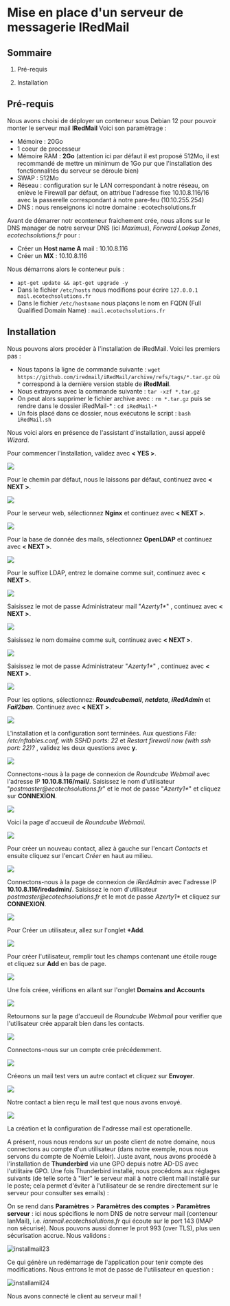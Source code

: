 # Mise en place d'un serveur de messagerie IRedMail

## Sommaire

1) Pré-requis

2) Installation

## Pré-requis

Nous avons choisi de déployer un conteneur sous Debian 12 pour pouvoir monter le serveur mail **IRedMail**
Voici son paramètrage :

 - Mémoire : 20Go
 - 1 coeur de processeur
 - Mémoire RAM : **2Go** (attention ici par défaut il est proposé 512Mo, il est recommandé de mettre un minimum de 1Go pur que l'installation des fonctionnalités du serveur se déroule bien)
 - SWAP : 512Mo
 - Réseau : configuration sur le LAN correspondant à notre réseau, on enlève le Firewall par défaut, on attribue l'adresse fixe 10.10.8.116/16 avec la passerelle correspondant à notre pare-feu (10.10.255.254)
 - DNS : nous renseignons ici notre domaine : ecotechsolutions.fr
  
Avant de démarrer notr econteneur fraichement crée, nous allons sur le DNS manager de notre serveur DNS (ici *Maximus*), *Forward Lookup Zones*, *ecotechsolutions.fr* pour :
 - Créer un **Host name A** mail : 10.10.8.116
 - Créer un **MX** : 10.10.8.116
  
Nous démarrons alors le conteneur puis :
 - ``apt-get update && apt-get upgrade -y``
 - Dans le fichier ``/etc/hosts`` nous modifions pour écrire ``127.0.0.1 mail.ecotechsolutions.fr``
 - Dans le fichier ``/etc/hostname`` nous plaçons le nom en FQDN (Full Qualified Domain Name) : ``mail.ecotechsolutions.fr``

## Installation

Nous pouvons alors procéder à l'installation de iRedMail. Voici les premiers pas :
  
 - Nous tapons la ligne de commande suivante : ``wget https://github.com/iredmail/iRedMail/archive/refs/tags/*.tar.gz`` où * correspond à la dernière version stable de **iRedMail**.
 - Nous extrayons avec la commande suivante : ``tar -xzf *.tar.gz``
 - On peut alors supprimer le fichier archive avec : ``rm *.tar.gz`` puis se rendre dans le dossier iRedMail-* : ``cd iRedMail-*``
 - Un fois placé dans ce dossier, nous exécutons le script : ``bash iRedMail.sh``
  
Nous voici alors en présence de l'assistant d'installation, aussi appelé *Wizard*. 

Pour commencer l'installation, validez avec **< YES >**.

![](/S15/ressource/iredmail/installmail5.jpg)

Pour le chemin par défaut, nous le laissons par défaut, continuez avec **< NEXT >**.

![](/S15/ressource/iredmail/installmail6.jpg)

Pour le serveur web, sélectionnez **Nginx** et continuez avec **< NEXT >**.

![](/S15/ressource/iredmail/installmail7.jpg)

Pour la base de donnée des mails, sélectionnez **OpenLDAP** et  continuez avec **< NEXT >**.

![](/S15/ressource/iredmail/installmail8.jpg)

Pour le suffixe LDAP, entrez le domaine comme suit, continuez avec **< NEXT >**.

![](/S15/ressource/iredmail/installmail1.jpg)

Saisissez le mot de passe Administrateur mail "_Azerty1*_" , continuez avec **< NEXT >**.

![](/S15/ressource/iredmail/installmail9.jpg)

Saisissez le nom domaine comme suit, continuez avec **< NEXT >**.

![](/S15/ressource/iredmail/installmail2.jpg)

Saisissez le mot de passe Administrateur "_Azerty1*_" , continuez avec **< NEXT >**.

![](/S15/ressource/iredmail/installmail3.jpg)

Pour les options, sélectionnez: **_Roundcubemail_**, **_netdata_**, **_iRedAdmin_** et **_Fail2ban_**. Continuez avec **< NEXT >**.

![](/S15/ressource/iredmail/installmail10.jpg)

L'installation et la configuration sont terminées. 
Aux questions _File: /etc/nftables.conf, with SSHD ports: 22_ et _Restart firewall now (with ssh port: 22)?_ , validez les deux questions avec **y**.

![](/S15/ressource/iredmail/installmail11.jpg)

Connectons-nous à la page de connexion de _Roundcube Webmail_ avec l'adresse IP **10.10.8.116/mail/**. Saisissez le nom d'utilisateur "_postmaster@ecotechsolutions.fr_" et le mot de passe "_Azerty1*_" et cliquez sur **CONNEXION**.

![](/S15/ressource/iredmail/installmail12.jpg)

Voici la page d'accueuil de _Roundcube Webmail_.

![](/S15/ressource/iredmail/installmail13.jpg)

Pour créer un nouveau contact, allez à gauche sur l'encart _Contacts_ et ensuite cliquez sur l'encart _Créer_ en haut au milieu.

![](/S15/ressource/iredmail/installmail14.jpg)

Connectons-nous à la page de connexion de _iRedAdmin_ avec l'adresse IP **10.10.8.116/iredadmin/**. Saisissez le nom d'utilisateur _postmaster@ecotechsolutions.fr_ et le mot de passe _Azerty1*_ et cliquez sur **CONNEXION**.

![](/S15/ressource/iredmail/installmail15.jpg)

Pour Créer un utilisateur, allez sur l'onglet **+Add**.

![](/S15/ressource/iredmail/installmail16.jpg)

Pour créer l'utilisateur, remplir tout les champs contenant une étoile rouge et cliquez sur **Add** en bas de page.

![](/S15/ressource/iredmail/installmail17.jpg)

Une fois créee, vérifions en allant sur l'onglet **Domains and Accounts**

![](/S15/ressource/iredmail/installmail18.jpg)

Retournons sur la page d'accueuil de _Roundcube Webmail_ pour verifier que l'utilisateur crée apparait bien dans les contacts.

![](/S15/ressource/iredmail/installmail19.jpg)

Connectons-nous sur un compte crée précédemment.

![](/S15/ressource/iredmail/installmail20.jpg)

Créeons un mail test vers un autre contact et cliquez sur **Envoyer**.

![](/S15/ressource/iredmail/installmail21.jpg)

Notre contact a bien reçu le mail test que nous avons envoyé.

![](/S15/ressource/iredmail/installmail22.jpg)

La création et la configuration de l'adresse mail est operationelle.

A présent, nous nous rendons sur un poste client de notre domaine, nous connectons au compte d'un utilisateur (dans notre exemple, nous nous servons du compte de Noémie Leloir). Juste avant, nous avons procédé à l'installation de **Thunderbird** via une GPO depuis notre AD-DS avec l'utilitaire GPO.
Une fois Thunderbird installé, nous procédons aux réglages suivants (de telle sorte à "lier" le serveur mail à notre client mail installé sur le poste; cela permet d'éviter à l'utilisateur de se rendre directement sur le serveur pour consulter ses emails) :
  
On se rend dans **Paramètres** > **Paramètres des comptes** > **Paramètres serveur** : ici nous spécifions le nom DNS de notre serveur mail (conteneur IanMail), i.e. *ianmail.ecotechsolutions.fr* qui écoute sur le port 143 (IMAP non sécurisé). Nous pouvons aussi donner le prot 993 (over TLS), plus uen sécurisation accrue. Nous validons :

![installmail23](/S15/ressource/iredmail/installmail24.jpg)
  
Ce qui génère un redémarrage de l'application pour tenir compte des modifications. Nous entrons le mot de passe de l'utilisateur en question :

![installamil24](/S15/ressource/iredmail/installmail23.jpg)
  
Nous avons connecté le client au serveur mail !